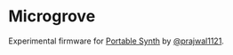 # Microgrove
Experimental firmware for [Portable Synth](https://github.com/prajwal1121/Portable-Synth) by [@prajwal1121](https://github.com/prajwal1121).
